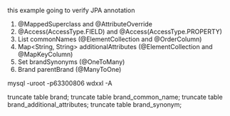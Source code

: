 
this example going to verify JPA annotation

1. @MappedSuperclass and @AttributeOverride
2. @Access(AccessType.FIELD) and @Access(AccessType.PROPERTY)
3. List<String> commonNames (@ElementCollection and @OrderColumn)
4. Map<String, String> additionalAttributes (@ElementCollection and @MapKeyColumn)
5. Set<BrandSynonym> brandSynonyms (@OneToMany) 
6. Brand parentBrand (@ManyToOne)



mysql -uroot -p63300806 wdxxl -A

truncate table brand;
truncate table brand_common_name;
truncate table brand_additional_attributes;
truncate table brand_synonym;